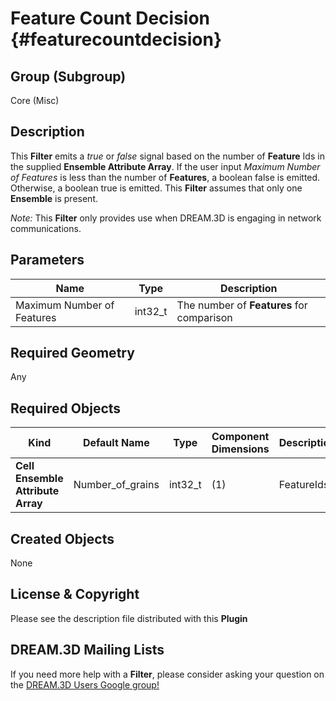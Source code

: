 Feature Count Decision {#featurecountdecision}
=============

## Group (Subgroup) ##
Core (Misc)

## Description ##
This **Filter** emits a *true* or *false* signal based on the number of **Feature** Ids in the supplied **Ensemble Attribute Array**. If the user input *Maximum Number of Features* is less than the number of **Features**, a boolean false is emitted. Otherwise, a boolean true is emitted. This **Filter** assumes that only one **Ensemble** is present. 

*Note:* This **Filter** only provides use when DREAM.3D is engaging in network communications.  

## Parameters ##
| Name             | Type | Description |
|------------------|------| ------------|
| Maximum Number of Features | int32_t | The number of **Features** for comparison |
 
## Required Geometry ##
Any

## Required Objects ##

| Kind | Default Name | Type | Component Dimensions | Description |
|------|--------------|------|----------------------|-------------|
| **Cell Ensemble Attribute Array** | Number_of_grains | int32_t | (1) | FeatureIds |

## Created Objects ##
None

## License & Copyright ##
Please see the description file distributed with this **Plugin**

## DREAM.3D Mailing Lists ##
If you need more help with a **Filter**, please consider asking your question on the [DREAM.3D Users Google group!](https://groups.google.com/forum/?hl=en#!forum/dream3d-users)








